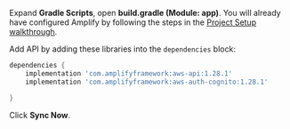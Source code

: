 Expand **Gradle Scripts**, open **build.gradle (Module: app)**. You will already have configured Amplify by following the steps in the [Project Setup walkthrough](~/lib/project-setup/create-application.md).

Add API by adding these libraries into the `dependencies` block:
```groovy
dependencies {
    implementation 'com.amplifyframework:aws-api:1.28.1'
    implementation 'com.amplifyframework:aws-auth-cognito:1.28.1'

}
```

Click **Sync Now**.
